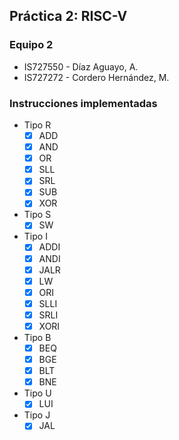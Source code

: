 ## Práctica 2: RISC-V

### Equipo 2
- IS727550 - Díaz Aguayo, A.
- IS727272 - Cordero Hernández, M.

### Instrucciones implementadas
- Tipo R
    - [x] ADD
    - [x] AND
    - [x] OR
    - [x] SLL
    - [x] SRL
    - [x] SUB
    - [x] XOR
- Tipo S
    - [x] SW
- Tipo I
    - [x] ADDI
    - [x] ANDI
    - [x] JALR
    - [x] LW
    - [x] ORI
    - [x] SLLI
    - [x] SRLI
    - [x] XORI
- Tipo B
    - [x] BEQ
    - [x] BGE
    - [x] BLT
    - [x] BNE
- Tipo U
    - [x] LUI
- Tipo J
    - [x] JAL
